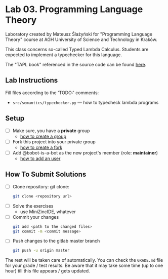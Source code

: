 # Lab 03. Programming Language Theory

Laboratory created by Mateusz Ślażyński for "Programming Language Theory" course at AGH University of Science and Technology in Kraków.

This class concerns so-called Typed Lambda Calculus.
Students are expected to implement a typechecker for this language.

The "TAPL book" referenced in the source code can be found [here](https://github.com/MPRI/M2-4-2/blob/master/Types%20and%20Programming%20Languages.pdf).

## Lab Instructions

Fill files according to the 'TODO:' comments:
- `src/semantics/typechecker.py` — how to typecheck lambda programs 

## Setup 

* [ ] Make sure, you have a **private** group 
  * [how to create a group](https://docs.gitlab.com/ee/user/group/#create-a-group)
* [ ] Fork this project into your private group
  * [how to create a fork](https://docs.gitlab.com/ee/user/project/repository/forking_workflow.html#creating-a-fork)
* [ ] Add @bobot-is-a-bot as the new project's member (role: **maintainer**)
  * [how to add an user](https://docs.gitlab.com/ee/user/project/members/index.html#add-a-user)
  
## How To Submit Solutions

* [ ] Clone repository: git clone:
    ```bash 
    git clone <repository url>
    ```
* [ ] Solve the exercises 
    * use MiniZincIDE, whatever
* [ ] Commit your changes
    ```bash
    git add <path to the changed files>
    git commit -m <commit message>
    ```
* [ ] Push changes to the gitlab master branch
    ```bash
    git push -u origin master
    ```

The rest will be taken care of automatically. You can check the `GRADE.md` file for your grade / test results. Be aware that it may take some time (up to one hour) till this file appears / gets updated.  



 
